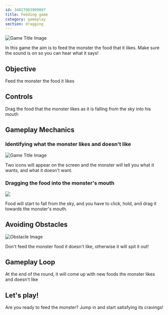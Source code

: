 ```yaml
---
id: 34827003999897
title: Feeding game
category: gameplay
section: dragging
---
```

![Game Title Image](https://help.studycat.com/hc/article_attachments/34827003977625)

In this game the aim is to feed the monster the food that it likes. Make sure the sound is on so you can hear what it says!

## Objective

Feed the monster the food it likes

## Controls

Drag the food that the monster likes as it is falling from the sky into his mouth

## Gameplay Mechanics

### Identifying what the monster likes and doesn't like

![Game Title Image](https://help.studycat.com/hc/article_attachments/34827003977625)

Two icons will appear on the screen and the monster will tell you what it wants, and what it doesn't want.

### Dragging the food into the monster's mouth

![](https://help.studycat.com/hc/article_attachments/34976665858457)

Food will start to fall from the sky, and you have to click, hold, and drag it towards the monster's mouth.

## Avoiding Obstacles

![Obstacle Image](https://help.studycat.com/hc/article_attachments/34826992367897)

Don't feed the monster food it doesn't like, otherwise it will spit it out!

## Gameplay Loop

At the end of the round, it will come up with new foods the monster likes and doesn't like

## Let's play!

Are you ready to feed the monster? Jump in and start satisfying its cravings!